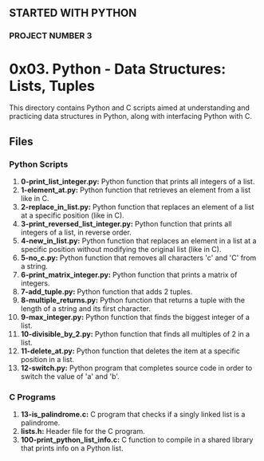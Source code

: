 ## STARTED WITH PYTHON
### PROJECT NUMBER 3

# 0x03. Python - Data Structures: Lists, Tuples

This directory contains Python and C scripts aimed at understanding and practicing data structures in Python, along with interfacing Python with C.

## Files
### Python Scripts

1. **0-print_list_integer.py:** Python function that prints all integers of a list.
2. **1-element_at.py:** Python function that retrieves an element from a list like in C.
3. **2-replace_in_list.py:** Python function that replaces an element of a list at a specific position (like in C).
4. **3-print_reversed_list_integer.py:** Python function that prints all integers of a list, in reverse order.
5. **4-new_in_list.py:** Python function that replaces an element in a list at a specific position without modifying the original list (like in C).
6. **5-no_c.py:** Python function that removes all characters 'c' and 'C' from a string.
7. **6-print_matrix_integer.py:** Python function that prints a matrix of integers.
8. **7-add_tuple.py:** Python function that adds 2 tuples.
9. **8-multiple_returns.py:** Python function that returns a tuple with the length of a string and its first character.
10. **9-max_integer.py:** Python function that finds the biggest integer of a list.
11. **10-divisible_by_2.py:** Python function that finds all multiples of 2 in a list.
12. **11-delete_at.py:** Python function that deletes the item at a specific position in a list.
13. **12-switch.py:** Python program that completes source code in order to switch the value of 'a' and 'b'.

### C Programs

1. **13-is_palindrome.c:** C program that checks if a singly linked list is a palindrome.
2. **lists.h:** Header file for the C program.
3. **100-print_python_list_info.c:** C function to compile in a shared library that prints info on a Python list.

